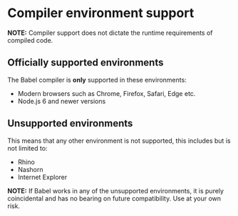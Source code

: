 # Compiler environment support

**NOTE:** Compiler support does not dictate the runtime requirements of compiled code.

## Officially supported environments

The Babel compiler is **only** supported in these environments:

 - Modern browsers such as Chrome, Firefox, Safari, Edge etc.
 - Node.js 6 and newer versions

## Unsupported environments

This means that any other environment is not supported, this includes but is not limited
to:

 - Rhino
 - Nashorn
 - Internet Explorer

**NOTE:** If Babel works in any of the unsupported environments, it is purely
coincidental and has no bearing on future compatibility. Use at your own risk.
